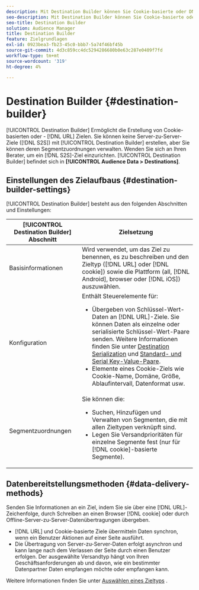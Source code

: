 ```yaml
---
description: Mit Destination Builder können Sie Cookie-basierte oder DNL-URL-Ziele erstellen. Sie können mit Destination Builder keine Server-zu-Server-Ziele (S2S) erstellen, aber Sie können deren Segmentzuordnungen verwalten. Wenden Sie sich an Ihren Berater, um ein S2S-Ziel einzurichten. Der Destination Builder befindet sich unter Zielgruppendaten > Ziele .
seo-description: Mit Destination Builder können Sie Cookie-basierte oder DNL-URL-Ziele erstellen. Sie können mit Destination Builder keine Server-zu-Server-Ziele (S2S) erstellen, aber Sie können deren Segmentzuordnungen verwalten. Wenden Sie sich an Ihren Berater, um ein S2S-Ziel einzurichten. Der Destination Builder befindet sich unter Zielgruppendaten > Ziele .
seo-title: Destination Builder
solution: Audience Manager
title: Destination Builder
feature: Zielgrundlagen
exl-id: 0923bea3-fb23-45c0-bbb7-5a74f46bf45b
source-git-commit: 4d3c859cc4dc5294286680b0e63c287e0409f7fd
workflow-type: tm+mt
source-wordcount: '319'
ht-degree: 4%

---
```


# Destination Builder {#destination-builder}

[!UICONTROL Destination Builder] Ermöglicht die Erstellung von Cookie-basierten oder - [!DNL URL] Zielen. Sie können keine Server-zu-Server-Ziele ([!DNL S2S]) mit [!UICONTROL Destination Builder] erstellen, aber Sie können deren Segmentzuordnungen verwalten. Wenden Sie sich an Ihren Berater, um ein [!DNL S2S]-Ziel einzurichten. [!UICONTROL Destination Builder] befindet sich in  **[!UICONTROL Audience Data > Destinations]**.

## Einstellungen des Zielaufbaus {#destination-builder-settings}

<!-- destination-builder.xml -->

[!UICONTROL Destination Builder] besteht aus den folgenden Abschnitten und Einstellungen:

| [!UICONTROL Destination Builder] Abschnitt | Zielsetzung |
|--- |--- |
| Basisinformationen | Wird verwendet, um das Ziel zu benennen, es zu beschreiben und den Zieltyp ([!DNL URL] oder [!DNL cookie]) sowie die Plattform (all, [!DNL Android], browser oder [!DNL iOS]) auszuwählen. |
| Konfiguration | Enthält Steuerelemente für: <br/><ul><li>Übergeben von Schlüssel-Wert-Daten an [!DNL URL]-Ziele. Sie können Daten als einzelne oder serialisierte Schlüssel-Wert-Paare senden. Weitere Informationen finden Sie unter [Destination Serialization](../../features/destinations/key-value-pairs.md#destination-serialized) und [Standard- und Serial Key-Value-Paare](../../features/destinations/key-value-pairs.md). </li><li>Elemente eines Cookie-Ziels wie Cookie-Name, Domäne, Größe, Ablaufintervall, Datenformat usw.</li></ul> |
| Segmentzuordnungen | Sie können die: <br/><ul><li>Suchen, Hinzufügen und Verwalten von Segmenten, die mit allen Zieltypen verknüpft sind. </li><li>Legen Sie Versandprioritäten für einzelne Segmente fest (nur für [!DNL cookie]-basierte Segmente).</li></ul> |

## Datenbereitstellungsmethoden {#data-delivery-methods}

Senden Sie Informationen an ein Ziel, indem Sie sie über eine [!DNL URL]-Zeichenfolge, durch Schreiben an einen Browser [!DNL cookie] oder durch Offline-Server-zu-Server-Datenübertragungen übergeben.

* [!DNL URL] und Cookie-basierte Ziele übermitteln Daten synchron, wenn ein Benutzer Aktionen auf einer Seite ausführt.
* Die Übertragung von Server-zu-Server-Daten erfolgt asynchron und kann lange nach dem Verlassen der Seite durch einen Benutzer erfolgen. Der ausgewählte Versandtyp hängt von Ihren Geschäftsanforderungen ab und davon, wie ein bestimmter Datenpartner Daten empfangen möchte oder empfangen kann.

Weitere Informationen finden Sie unter [Auswählen eines Zieltyps](../../features/destinations/destinations.md) .
